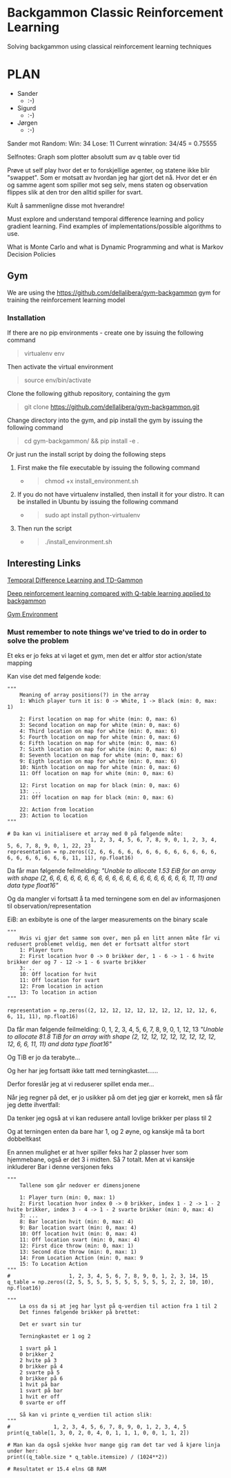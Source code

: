 # Backgammon Classic Reinforcement Learning
Solving backgammon using classical reinforcement learning techniques

# PLAN

* Sander
    * :-)
* Sigurd
    * :-)
* Jørgen
    * :-)


Sander mot Random:
Win: 34
Lose: 11
Current winration: 34/45 = 0.75555

Selfnotes:
Graph som plotter absolutt sum av q table over tid

Prøve ut self play hvor det er to forskjellige agenter, og statene ikke blir "swappet". Som er motsatt av hvordan jeg har gjort det nå. Hvor det er én og samme agent som spiller mot seg selv, mens staten og observation flippes slik at den tror den alltid spiller for svart.

Kult å sammenligne disse mot hverandre!



Must explore and understand temporal difference learning and policy gradient learning. Find examples of implementations/possible algorithms to use.

What is Monte Carlo and what is Dynamic Programming and what is Markov Decision Policies


## Gym

We are using the https://github.com/dellalibera/gym-backgammon gym for training the reinforcement learning model

### Installation

If there are no pip environments - create one by issuing the following command
> virtualenv env

Then activate the virtual environment
> source env/bin/activate


Clone the following github repository, containing the gym
> git clone https://github.com/dellalibera/gym-backgammon.git

Change directory into the gym, and pip install the gym by issuing the following command
> cd gym-backgammon/ && pip install -e .

Or just run the install script by doing the following steps

1. First make the file executable by issuing the following command
    - >chmod +x install_environment.sh
2. If you do not have virtualenv installed, then install it for your distro. It can be installed in Ubuntu by issuing the following command
    - >sudo apt install python-virtualenv
3. Then run the script
    - >./install_environment.sh

## Interesting Links

[Temporal Difference Learning and TD-Gammon](https://cling.csd.uwo.ca/cs346a/extra/tdgammon.pdf)

[Deep reinforcement learning compared with Q-table learning applied to backgammon](https://www.kth.se/social/files/58865ec8f27654607fb6e9a4/PFinnman_MWinberg_dkand16.pdf)

[Gym Environment](https://github.com/dellalibera/gym-backgammon.git)



### Must remember to note things we've tried to do in order to solve the problem

Et eks er jo feks at vi laget et gym, men det er altfor stor action/state mapping

Kan vise det med følgende kode:
```
"""
    Meaning of array positions(?) in the array
    1: Which player turn it is: 0 -> White, 1 -> Black (min: 0, max: 1)

    2: First location on map for white (min: 0, max: 6)
    3: Second location on map for white (min: 0, max: 6)
    4: Third location on map for white (min: 0, max: 6)
    5: Fourth location on map for white (min: 0, max: 6)
    6: Fifth location on map for white (min: 0, max: 6)
    7: Sixth location on map for white (min: 0, max: 6)
    8: Seventh location on map for white (min: 0, max: 6)
    9: Eigth location on map for white (min: 0, max: 6)
    10: Ninth location on map for white (min: 0, max: 6)
    11: Off location on map for white (min: 0, max: 6)

    12: First location on map for black (min: 0, max: 6)
    13: ...
    21: Off location on map for black (min: 0, max: 6)

    22: Action from location
    23: Action to location
"""

# Da kan vi initialisere et array med 0 på følgende måte:
                           1, 2, 3, 4, 5, 6, 7, 8, 9, 0, 1, 2, 3, 4, 5, 6, 7, 8, 9, 0, 1, 22, 23
representation = np.zeros((2, 6, 6, 6, 6, 6, 6, 6, 6, 6, 6, 6, 6, 6, 6, 6, 6, 6, 6, 6, 6, 11, 11), np.float16)
```

Da får man følgende feilmelding:
*"Unable to allocate 1.53 EiB for an array with shape (2, 6, 6, 6, 6, 6, 6, 6, 6, 6, 6, 6, 6, 6, 6, 6, 6, 6, 6, 6, 6, 11, 11) and data type float16"*

Og da mangler vi fortsatt å ta med terningene som en del av informasjonen til observation/representation

EiB: an exbibyte is one of the larger measurements on the binary scale

```
"""
    Hvis vi gjør det samme som over, men på en litt annen måte får vi redusert problemet veldig, men det er fortsatt altfor stort
    1: Player turn
    2: First location hvor 0 -> 0 brikker der, 1 - 6 -> 1 - 6 hvite brikker der og 7 - 12 -> 1 - 6 svarte brikker
    3: ..
    10: Off location for hvit
    11: Off location for svart
    12: From location in action
    13: To location in action
"""

representation = np.zeros((2, 12, 12, 12, 12, 12, 12, 12, 12, 12, 6, 6, 11, 11), np.float16)
```

Da får man følgende feilmelding:                       0, 1,  2,  3,  4,  5,  6,  7,  8,  9,  0, 1, 12, 13
*"Unable to allocate 81.8 TiB for an array with shape (2, 12, 12, 12, 12, 12, 12, 12, 12, 12, 6, 6, 11, 11) and data type float16"*

Og TiB er jo da terabyte...

Og her har jeg fortsatt ikke tatt med terningkastet......


Derfor foreslår jeg at vi reduserer spillet enda mer...

Når jeg regner på det, er jo usikker på om det jeg gjør er korrekt, men så får jeg dette ihvertfall:

Da tenker jeg også at vi kan redusere antall lovlige brikker per plass til 2

Og at terningen enten da bare har 1, og 2 øyne, og kanskje må ta bort dobbeltkast

En annen mulighet er at hver spiller feks har 2 plasser hver som hjemmebane, også er det 3 i midten. Så 7 totalt.
Men at vi kanskje inkluderer Bar i denne versjonen feks

```
"""
    Tallene som går nedover er dimensjonene

    1: Player turn (min: 0, max: 1)
    2: First location hvor index 0 -> 0 brikker, index 1 - 2 -> 1 - 2 hvite brikker, index 3 - 4 -> 1 - 2 svarte brikker (min: 0, max: 4)
    3: ...
    8: Bar location hvit (min: 0, max: 4)
    9: Bar location svart (min: 0, max: 4)
    10: Off location hvit (min: 0, max: 4)
    11: Off location svart (min: 0, max: 4)
    12: First dice throw (min: 0, max: 1)
    13: Second dice throw (min: 0, max: 1)
    14: From Location Action (min: 0, max: 9
    15: To Location Action
"""
#                   1, 2, 3, 4, 5, 6, 7, 8, 9, 0, 1, 2, 3, 14, 15
q_table = np.zeros((2, 5, 5, 5, 5, 5, 5, 5, 5, 5, 5, 2, 2, 10, 10), np.float16)

"""
    La oss da si at jeg har lyst på q-verdien til action fra 1 til 2
    Det finnes følgende brikker på brettet:

    Det er svart sin tur

    Terningkastet er 1 og 2

    1 svart på 1
    0 brikker 2
    2 hvite på 3
    0 brikker på 4
    2 svarte på 5
    0 brikker på 6
    1 hvit på bar
    1 svart på bar
    1 hvit er off
    0 svarte er off

    Så kan vi printe q_verdien til action slik:
"""
#              1, 2, 3, 4, 5, 6, 7, 8, 9, 0, 1, 2, 3, 4, 5
print(q_table[1, 3, 0, 2, 0, 4, 0, 1, 1, 1, 0, 0, 1, 1, 2])

# Man kan da også sjekke hvor mange gig ram det tar ved å kjøre linja under her:
print((q_table.size * q_table.itemsize) / (1024**2))

# Resultatet er 15.4 elns GB RAM
```
